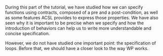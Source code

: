 During this part of the tutorial, we have studied how we can specify functions
using contracts, composed of a pre and a post-condition, as well as some
features ACSL provides to express those properties. We have also seen why it
is important to be precise when we specify and how the introduction of behaviors
can help us to write more understandable and concise specification.

However, we do not have studied one important point: the specification of loops.
Before that, we should have a closer look to the way WP works.